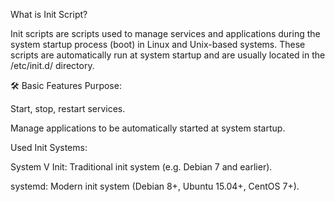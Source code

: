 What is Init Script?

Init scripts are scripts used to manage services and applications during the system startup process (boot) in Linux and Unix-based systems. These scripts are automatically run at system startup and are usually located in the /etc/init.d/ directory.

🛠️ Basic Features
Purpose:

Start, stop, restart services.

Manage applications to be automatically started at system startup.

Used Init Systems:

System V Init: Traditional init system (e.g. Debian 7 and earlier).

systemd: Modern init system (Debian 8+, Ubuntu 15.04+, CentOS 7+).
